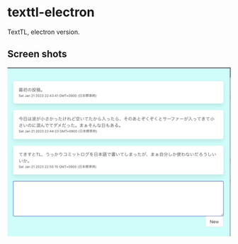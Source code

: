 # texttl-electron
TextTL, electron version.

## Screen shots

![TextTL screenshot](https://github.com/karino2/TextTL-electron/raw/main/misc/screenshots/screenshot01.png)